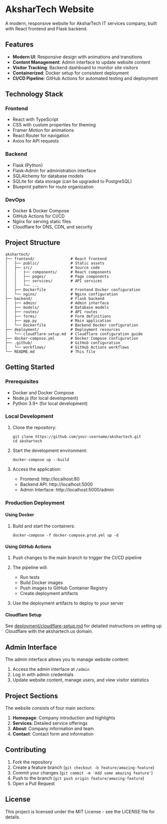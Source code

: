 # AksharTech Website

A modern, responsive website for AksharTech IT services company, built with React frontend and Flask backend.

## Features

- **Modern UI**: Responsive design with animations and transitions
- **Content Management**: Admin interface to update website content
- **Visitor Tracking**: Backend dashboard to monitor site visitors
- **Containerized**: Docker setup for consistent deployment
- **CI/CD Pipeline**: GitHub Actions for automated testing and deployment

## Technology Stack

### Frontend
- React with TypeScript
- CSS with custom properties for theming
- Framer Motion for animations
- React Router for navigation
- Axios for API requests

### Backend
- Flask (Python)
- Flask-Admin for administration interface
- SQLAlchemy for database models
- SQLite for data storage (can be upgraded to PostgreSQL)
- Blueprint pattern for route organization

### DevOps
- Docker & Docker Compose
- GitHub Actions for CI/CD
- Nginx for serving static files
- Cloudflare for DNS, CDN, and security

## Project Structure

```
akshartech/
├── frontend/                # React frontend
│   ├── public/              # Static assets
│   ├── src/                 # Source code
│   │   ├── components/      # React components
│   │   ├── pages/           # Page components
│   │   ├── services/        # API services
│   │   └── ...
│   ├── Dockerfile           # Frontend Docker configuration
│   └── nginx/               # Nginx configuration
├── backend/                 # Flask backend
│   ├── admin/               # Admin interface
│   ├── models/              # Database models
│   ├── routes/              # API routes
│   ├── forms/               # Form definitions
│   ├── app.py               # Main application
│   └── Dockerfile           # Backend Docker configuration
├── deployment/              # Deployment resources
│   └── cloudflare-setup.md  # Cloudflare configuration guide
├── docker-compose.yml       # Docker Compose configuration
├── .github/                 # GitHub configuration
│   └── workflows/           # GitHub Actions workflows
└── README.md                # This file
```

## Getting Started

### Prerequisites

- Docker and Docker Compose
- Node.js (for local development)
- Python 3.9+ (for local development)

### Local Development

1. Clone the repository:
   ```
   git clone https://github.com/your-username/akshartech.git
   cd akshartech
   ```

2. Start the development environment:
   ```
   docker-compose up --build
   ```

3. Access the application:
   - Frontend: http://localhost:80
   - Backend API: http://localhost:5000
   - Admin Interface: http://localhost:5000/admin

### Production Deployment

#### Using Docker

1. Build and start the containers:
   ```
   docker-compose -f docker-compose.prod.yml up -d
   ```

#### Using GitHub Actions

1. Push changes to the main branch to trigger the CI/CD pipeline
2. The pipeline will:
   - Run tests
   - Build Docker images
   - Push images to GitHub Container Registry
   - Create deployment artifacts

3. Use the deployment artifacts to deploy to your server

#### Cloudflare Setup

See [deployment/cloudflare-setup.md](deployment/cloudflare-setup.md) for detailed instructions on setting up Cloudflare with the akshartech.us domain.

## Admin Interface

The admin interface allows you to manage website content:

1. Access the admin interface at `/admin`
2. Log in with admin credentials
3. Update website content, manage users, and view visitor statistics

## Project Sections

The website consists of four main sections:

1. **Homepage**: Company introduction and highlights
2. **Services**: Detailed service offerings
3. **About**: Company information and team
4. **Contact**: Contact form and information

## Contributing

1. Fork the repository
2. Create a feature branch (`git checkout -b feature/amazing-feature`)
3. Commit your changes (`git commit -m 'Add some amazing feature'`)
4. Push to the branch (`git push origin feature/amazing-feature`)
5. Open a Pull Request

## License

This project is licensed under the MIT License - see the LICENSE file for details.
